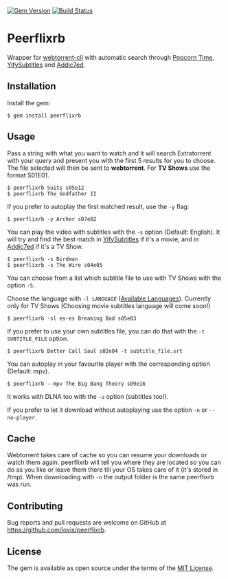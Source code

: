[![Gem Version](https://badge.fury.io/rb/peerflixrb.svg)](https://badge.fury.io/rb/peerflixrb) [![Build Status](https://travis-ci.org/iovis/peerflixrb.svg?branch=master)](https://travis-ci.org/iovis/peerflixrb)

# Peerflixrb

Wrapper for [webtorrent-cli](https://github.com/feross/webtorrent-cli) with automatic search through [Popcorn Time](https://github.com/popcorn-official/popcorn-api), [YifySubtitles](http://www.yifysubtitles.com/) and [Addic7ed](http://www.addic7ed.com/).


## Installation
Install the gem:

    $ gem install peerflixrb


## Usage

Pass a string with what you want to watch and it will search Extratorrent with your query and present you with the first 5 results for you to choose. The file selected will then be sent to **webtorrent**. For **TV Shows** use the format S01E01.

    $ peerflixrb Suits s05e12
    $ peerflixrb The Godfather II

If you prefer to autoplay the first matched result, use the ```-y``` flag:

    $ peerflixrb -y Archer s07e02

You can play the video with subtitles with the ```-s``` option (Default: English). It will try and find the best match in [YifySubtitles](http://www.yifysubtitles.com/) if it's a movie, and in [Addic7ed](http://www.addic7ed.com/) if it's a TV Show.

    $ peerflixrb -s Birdman
    $ peerflixrb -s The Wire s04e05

You can choose from a list which subtitle file to use with TV Shows with the option ```-S```.

Choose the language with ```-l LANGUAGE``` ([Available Languages](https://github.com/michaelbaudino/addic7ed-ruby/blob/master/lib/addic7ed/common.rb)). Currently only for TV Shows (Choosing movie subtitles language will come soon!)

    $ peerflixrb -sl es-es Breaking Bad s05e03

If you prefer to use your own subtitles file, you can do that with the ```-t SUBTITLE_FILE``` option.

    $ peerflixrb Better Call Saul s02e04 -t subtitle_file.srt

You can autoplay in your favourite player with the corresponding option (Default: mpv).

    $ peerflixrb --mpv The Big Bang Theory s09e16

It works with DLNA too with the ```-u``` option (subtitles too!).

If you prefer to let it download without autoplaying use the option ```-n``` or ```--no-player```.


## Cache

Webtorrent takes care of cache so you can resume your downloads or watch them again.
peerflixrb will tell you where they are located so you can do as you like or leave them there till your OS takes care of it (it's stored in /tmp). When downloading with ```-n``` the output folder is the same peerflixrb was run.

## Contributing

Bug reports and pull requests are welcome on GitHub at https://github.com/iovis/peerflixrb.


## License

The gem is available as open source under the terms of the [MIT License](http://opensource.org/licenses/MIT).

